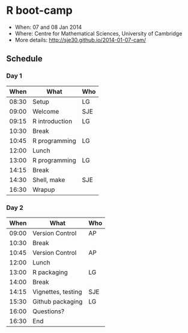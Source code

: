 R boot-camp
===

- When: 07 and 08 Jan 2014
- Where: Centre for Mathematical Sciences, University of Cambridge
- More details: http://sje30.github.io/2014-01-07-cam/

## Schedule

### Day 1

|  When | What               | Who |
|-------|--------------------|-----|
| 08:30 | Setup              | LG  |
| 09:00 | Welcome            | SJE |
| 09:15 | R introduction     | LG  |
| 10:30 | Break              |     |
| 10:45 | R programming      | LG  |
| 12:00 | Lunch              |     |
| 13:00 | R programming      | LG  |
| 14:15 | Break              |     |
| 14:30 | Shell, make        | SJE |
| 16:30 | Wrapup             |     |

### Day 2

|  When | What               | Who |
|-------|--------------------|-----|
| 09:00 | Version Control    | AP  |
| 10:30 | Break              |     |
| 10:45 | Version Control    | AP  |
| 12:00 | Lunch              |     |
| 13:00 | R packaging        | LG  |
| 14:00 | Break              |     |
| 14:15 | Vignettes, testing | SJE |
| 15:30 | Github packaging   | LG  |
| 16:00 | Questions?         |     |
| 16:30 | End                |     |



